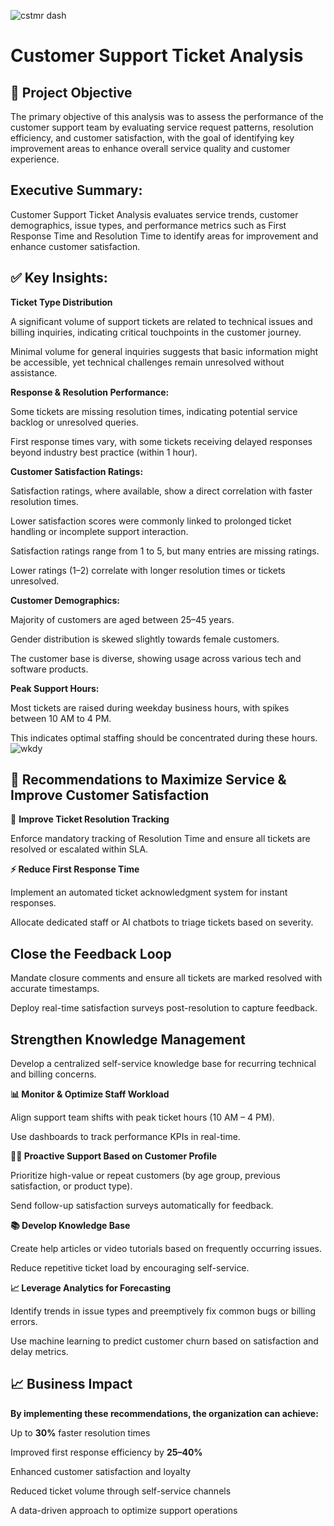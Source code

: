 ![cstmr dash](https://github.com/user-attachments/assets/7f8874a3-989e-417c-91f2-16d19be37ba6)

# Customer Support Ticket Analysis
## 📍 Project Objective
The primary objective of this analysis was to assess the performance of the customer support team by evaluating service request patterns, resolution efficiency, and customer satisfaction, with the goal of identifying key improvement areas to enhance overall service quality and customer experience.

## Executive Summary:
Customer Support Ticket Analysis evaluates service trends, customer demographics, issue types, and performance metrics such as First Response Time and Resolution Time to identify areas for improvement and enhance customer satisfaction.
## ✅ Key Insights:

**Ticket Type Distribution**

A significant volume of support tickets are related to technical issues and billing inquiries, indicating critical touchpoints in the customer journey.

Minimal volume for general inquiries suggests that basic information might be accessible, yet technical challenges remain unresolved without assistance.



**Response & Resolution Performance:**

Some tickets are missing resolution times, indicating potential service backlog or unresolved queries.

First response times vary, with some tickets receiving delayed responses beyond industry best practice (within 1 hour).

**Customer Satisfaction Ratings:**

Satisfaction ratings, where available, show a direct correlation with faster resolution times.

Lower satisfaction scores were commonly linked to prolonged ticket handling or incomplete support interaction.

Satisfaction ratings range from 1 to 5, but many entries are missing ratings.

Lower ratings (1–2) correlate with longer resolution times or tickets unresolved.

**Customer Demographics:**

Majority of customers are aged between 25–45 years.

Gender distribution is skewed slightly towards female customers.

The customer base is diverse, showing usage across various tech and software products.

**Peak Support Hours:**

Most tickets are raised during weekday business hours, with spikes between 10 AM to 4 PM.

This indicates optimal staffing should be concentrated during these hours.
![wkdy](https://github.com/user-attachments/assets/91ea28f7-2f3a-47dd-b888-5a4fa76a1097)

## 📌 Recommendations to Maximize Service & Improve Customer Satisfaction
🔧 **Improve Ticket Resolution Tracking**

Enforce mandatory tracking of Resolution Time and ensure all tickets are resolved or escalated within SLA.

**⚡ Reduce First Response Time**

Implement an automated ticket acknowledgment system for instant responses.

Allocate dedicated staff or AI chatbots to triage tickets based on severity.

## Close the Feedback Loop

Mandate closure comments and ensure all tickets are marked resolved with accurate timestamps.

Deploy real-time satisfaction surveys post-resolution to capture feedback.

## Strengthen Knowledge Management

Develop a centralized self-service knowledge base for recurring technical and billing concerns.

**📊 Monitor & Optimize Staff Workload**

Align support team shifts with peak ticket hours (10 AM – 4 PM).

Use dashboards to track performance KPIs in real-time.

**🙋‍♀️ Proactive Support Based on Customer Profile**

Prioritize high-value or repeat customers (by age group, previous satisfaction, or product type).

Send follow-up satisfaction surveys automatically for feedback.

**📚 Develop Knowledge Base**

Create help articles or video tutorials based on frequently occurring issues.

Reduce repetitive ticket load by encouraging self-service.

**📈 Leverage Analytics for Forecasting**

Identify trends in issue types and preemptively fix common bugs or billing errors.

Use machine learning to predict customer churn based on satisfaction and delay metrics.

## 📈 Business Impact

**By implementing these recommendations, the organization can achieve:**

Up to **30%** faster resolution times

Improved first response efficiency by **25–40%**

Enhanced customer satisfaction and loyalty

Reduced ticket volume through self-service channels

A data-driven approach to optimize support operations


